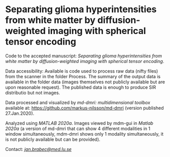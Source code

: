 # Separating glioma hyperintensities from white matter by diffusion-weighted imaging with spherical tensor encoding
Code to the accepted manuscript: *Separating glioma hyperintensities from white matter by diffusion-weighted imaging with spherical tensor encoding*.

Data accessibility: Available is code used to process raw data (nifty files) from the scanner in the folder Process. The summary of the output data is available in the folder data (images themselves not publicly available but are upon reasonable request). The published data is enough to produce SIR distributio but not images.

Data processed and visualized by *md-dmri: multidimensional toolbox* available at: https://github.com/markus-nilsson/md-dmri (version published 27.Jan.2020). 

Analyzed using *MATLAB 2020a*. Images viewed by mdm-gui in *Matlab 2020a* (a version of md-dmri that can show 4 different modalities in 1 window simultaneously, mdm-dmri shows only 1 modality simultaneously, it is not publicly available but can be provided).

Contact: *jan.brabec@med.lu.se*
